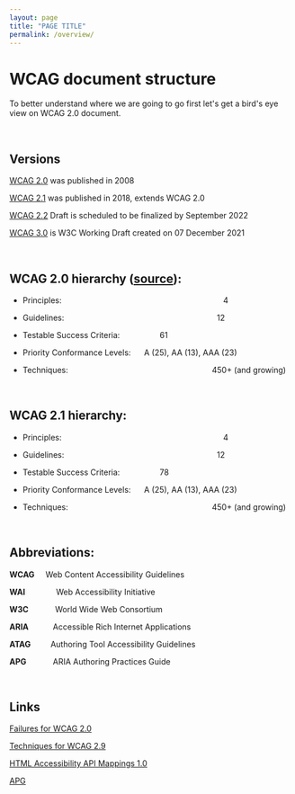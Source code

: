 ```yaml
---
layout: page
title: "PAGE TITLE"
permalink: /overview/
---
```

<link rel="stylesheet" href="/assets/css/style.css?v=07f9abc06ad55cffb2433692575c223659db012e" media="screen"><link rel="stylesheet" href="/css/style.css">
   
<div class="shell" markdown="1">

# WCAG document structure

To better understand where we are going to go first let's  get a bird's eye view on WCAG 2.0 document.

&nbsp; 

## Versions

[WCAG 2.0](https://www.w3.org/TR/WCAG20/) was published in 2008

[WCAG 2.1](https://www.w3.org/TR/WCAG21/) was published in 2018, extends WCAG 2.0

[WCAG 2.2](https://www.w3.org/TR/WCAG22/) Draft is scheduled to be finalized by September 2022

[WCAG 3.0](https://www.w3.org/TR/wcag-3.0/) is W3C Working Draft created on 07 December 2021

&nbsp; 

## WCAG 2.0 hierarchy ([source](https://www.audioeye.com/post/web-content-accessibility-guidelines/)):

* Principles: &nbsp; &nbsp; &nbsp; &nbsp; &nbsp; &nbsp; &nbsp; &nbsp; &nbsp; &nbsp; &nbsp; &nbsp; &nbsp; &nbsp; &nbsp; &nbsp; &nbsp; &nbsp; &nbsp; &nbsp; &nbsp; &nbsp; &nbsp; &nbsp; &nbsp; &nbsp; &nbsp; &nbsp; &nbsp; &nbsp; &nbsp; &nbsp; &nbsp; &nbsp; &nbsp; &nbsp; 4
  
* Guidelines: &nbsp; &nbsp; &nbsp; &nbsp; &nbsp; &nbsp; &nbsp; &nbsp; &nbsp; &nbsp; &nbsp; &nbsp; &nbsp; &nbsp; &nbsp; &nbsp; &nbsp; &nbsp; &nbsp; &nbsp; &nbsp; &nbsp; &nbsp; &nbsp; &nbsp; &nbsp; &nbsp; &nbsp; &nbsp; &nbsp; &nbsp; &nbsp; &nbsp; &nbsp; 12
  
* Testable Success Criteria:&nbsp; &nbsp; &nbsp; &nbsp; &nbsp; &nbsp; &nbsp; &nbsp; &nbsp; 61
  
* Priority Conformance Levels:&nbsp; &nbsp; &nbsp; A (25), AA (13), AAA (23)
  
* Techniques: &nbsp; &nbsp; &nbsp; &nbsp; &nbsp; &nbsp; &nbsp; &nbsp; &nbsp; &nbsp; &nbsp; &nbsp; &nbsp; &nbsp; &nbsp; &nbsp; &nbsp; &nbsp; &nbsp; &nbsp; &nbsp; &nbsp; &nbsp; &nbsp; &nbsp; &nbsp; &nbsp; &nbsp; &nbsp; &nbsp; &nbsp; &nbsp; 450+ (and growing)
  
&nbsp; 

## WCAG 2.1 hierarchy:

* Principles: &nbsp; &nbsp; &nbsp; &nbsp; &nbsp; &nbsp; &nbsp; &nbsp; &nbsp; &nbsp; &nbsp; &nbsp; &nbsp; &nbsp; &nbsp; &nbsp; &nbsp; &nbsp; &nbsp; &nbsp; &nbsp; &nbsp; &nbsp; &nbsp; &nbsp; &nbsp; &nbsp; &nbsp; &nbsp; &nbsp; &nbsp; &nbsp; &nbsp; &nbsp; &nbsp; &nbsp; 4
  
* Guidelines: &nbsp; &nbsp; &nbsp; &nbsp; &nbsp; &nbsp; &nbsp; &nbsp; &nbsp; &nbsp; &nbsp; &nbsp; &nbsp; &nbsp; &nbsp; &nbsp; &nbsp; &nbsp; &nbsp; &nbsp; &nbsp; &nbsp; &nbsp; &nbsp; &nbsp; &nbsp; &nbsp; &nbsp; &nbsp; &nbsp; &nbsp; &nbsp; &nbsp; &nbsp; 12
  
* Testable Success Criteria:&nbsp; &nbsp; &nbsp; &nbsp; &nbsp; &nbsp; &nbsp; &nbsp; &nbsp; 78
  
* Priority Conformance Levels:&nbsp; &nbsp; &nbsp; A (25), AA (13), AAA (23)
  
* Techniques: &nbsp; &nbsp; &nbsp; &nbsp; &nbsp; &nbsp; &nbsp; &nbsp; &nbsp; &nbsp; &nbsp; &nbsp; &nbsp; &nbsp; &nbsp; &nbsp; &nbsp; &nbsp; &nbsp; &nbsp; &nbsp; &nbsp; &nbsp; &nbsp; &nbsp; &nbsp; &nbsp; &nbsp; &nbsp; &nbsp; &nbsp; &nbsp; 450+ (and growing)
  
&nbsp; 

## Abbreviations:

**WCAG** &nbsp; &nbsp; Web Content Accessibility Guidelines

**WAI**&nbsp; &nbsp; &nbsp; &nbsp; &nbsp; &nbsp; &nbsp; Web Accessibility Initiative

**W3C**&nbsp; &nbsp; &nbsp; &nbsp; &nbsp; &nbsp; World Wide Web Consortium

**ARIA** &nbsp; &nbsp; &nbsp; &nbsp; &nbsp; Accessible Rich Internet Applications

**ATAG** &nbsp; &nbsp; &nbsp; &nbsp; Authoring Tool Accessibility Guidelines

**APG**&nbsp; &nbsp; &nbsp; &nbsp; &nbsp; &nbsp; ARIA Authoring Practices Guide

&nbsp; 

## Links

[Failures for WCAG 2.0](https://www.w3.org/TR/WCAG20-TECHS/failures)

[Techniques for WCAG 2.9](https://www.w3.org/TR/WCAG20-TECHS/)

[HTML Accessibility API Mappings 1.0](https://www.w3.org/TR/html-aam-1.0/#accessible-name-and-description-computation)

[APG](https://www.w3.org/WAI/ARIA/apg/practices/landmark-regions/)

</div>
